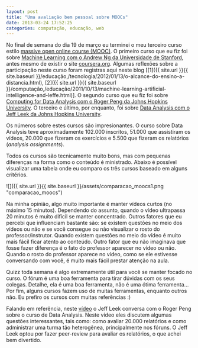 ```yaml
---
layout: post
title: "Uma avaliação bem pessoal sobre MOOCs"
date: 2013-03-24 17:52:25
categories: computação, educação, web
---
```


No final de semana do dia 19 de março eu terminei o meu terceiro curso estilo [massive open online course (MOOC)](http://en.wikipedia.org/wiki/Massive_open_online_course). O primeiro curso que eu fiz foi sobre [Machine Learning com o Andrew Ng da Universidade de Stanford](https://www.coursera.org/course/ml), antes mesmo de existir o site [coursera.org](https://www.coursera.org). Algumas reflexões sobre a participação neste curso foram registras aqui neste blog [[1]({{ site.url }}{{ site.baseurl }}/educação,/tecnologia/2012/01/13/o-alcance-do-ensino-a-distancia.html), [2]({{ site.url }}{{ site.baseurl }}/computação,/educação/2011/10/13/machine-learning-artificial-intelligence-and-leffe.html)]. O segundo curso que eu fiz foi sobre [Computing for Data Analysis com o Roger Peng da Johns Hopkins University](https://www.coursera.org/course/compdata). O terceiro e último, por enquanto, foi sobre [Data Analysis com o Jeff Leek da Johns Hopkins University](https://class.coursera.org/dataanalysis-001).

Os números sobre estes cursos são impresionantes. O curso sobre Data Analysis teve aproximadamente 102.000 inscritos, 51.000 que assistiram os vídeos, 20.000 que fizeram os exercícios e 5.500 que fizeram os relatórios (_analysis assignments_).

Todos os cursos são tecnicamente muito bons, mas com pequenas diferenças na forma como o conteúdo é ministrado. Abaixo é possível visualizar uma tabela onde eu comparo os três cursos baseado em alguns critérios.

![]({{ site.url }}{{ site.baseurl }}/assets/comparacao_moocs1.png "comparacao_moocs")

Na minha opinião, algo muito importante é manter vídeos curtos (no máximo 15 minutos). Dependendo do assunto, quando o vídeo ultrapassa 20 minutos é muito difícil se manter concentrado. Outros fatores que eu percebi que influenciam bastante são: se existem questões no meio dos vídeos ou não e se você consegue ou não visualizar o rosto do professor/instrutor. Quando existem questões no meio do vídeo é muito mais fácil ficar atento ao conteúdo. Outro fator que eu não imaginava que fosse fazer diferença é o fato do professor aparecer no vídeo ou não. Quando o rosto do professor aparece no vídeo, como se ele estivesse conversando com você, é muito mais fácil prestar atenção na aula.

Quizz toda semana é algo extremamente útil para você se manter focado no curso. O fórum é uma boa ferramenta para tirar dúvidas com os seus colegas. Detalhe, ela é uma boa ferramenta, não é uma ótima ferramenta... Por fim, alguns cursos fazem uso de muitas ferramentas, enquanto outros não. Eu prefiro os cursos com muitas referências :)

Falando em referência, neste [vídeo](http://www.youtube.com/watch?v=qO2xUvogyJE) o Jeff Leek conversa com o Roger Peng sobre o curso de Data Analysis. Neste vídeo eles discutem algumas questões interessantes, tais como: como avaliar 20.000 relatórios e como administrar uma turma tão heterogênea, principalmente nos fóruns. O Jeff Leek optou por fazer peer-review para avaliar os relatórios, o que achei bem divertido.
